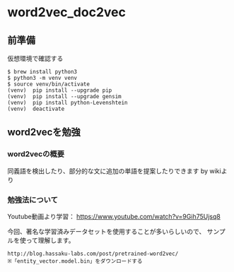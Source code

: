 # word2vec_doc2vec

## 前準備
仮想環境で確認する
```
$ brew install python3
$ python3 -m venv venv
$ source venv/bin/activate
(venv)  pip install --upgrade pip
(venv)  pip install --upgrade gensim
(venv)  pip install python-Levenshtein
(venv)  deactivate
```

## word2vecを勉強

### word2vecの概要
同義語を検出したり、部分的な文に追加の単語を提案したりできます by wikiより

### 勉強法について
Youtube動画より学習：
https://www.youtube.com/watch?v=9Gih75Ujsq8

今回、著名な学習済みデータセットを使用することが多いらしいので、
サンプルを使って理解します。
```
http://blog.hassaku-labs.com/post/pretrained-word2vec/
※「entity_vector.model.bin」をダウンロードする
```






